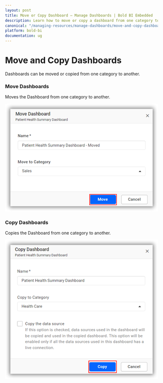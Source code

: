 ```yaml
---
layout: post
title: Move or Copy Dashboard – Manage Dashboards | Bold BI Embedded
description: Learn how to move or copy a dashboard from one category to another category in Bold BI Embedded application.
canonical: "/managing-resources/manage-dashboards/move-and-copy-dashboards/" 
platform: bold-bi
documentation: ug
---
```


# Move and Copy Dashboards
Dashboards can be moved or copied from one category to another.

### Move Dashboards
Moves the Dashboard from one category to another.

![Move Dashboards](/static/assets/managing-resources/manage-dashboards/images/move-dashboard.png#width=55%)

### Copy Dashboards
Copies the Dashboard from one category to another.

![Copy Dashboards](/static/assets/managing-resources/manage-dashboards/images/copy-dashboard.png#width=55%)
